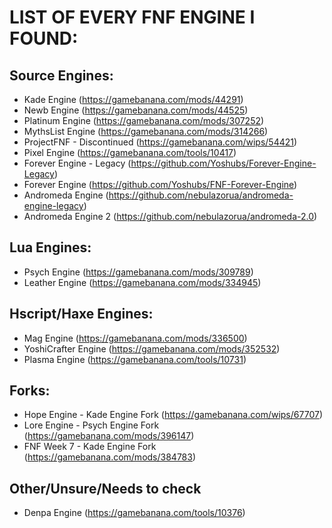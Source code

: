 # LIST OF EVERY FNF ENGINE I FOUND:

## Source Engines:
* Kade Engine (https://gamebanana.com/mods/44291)
* Newb Engine (https://gamebanana.com/mods/44525)
* Platinum Engine (https://gamebanana.com/mods/307252)
* MythsList Engine (https://gamebanana.com/mods/314266)
* ProjectFNF - Discontinued (https://gamebanana.com/wips/54421)
* Pixel Engine (https://gamebanana.com/tools/10417)
* Forever Engine - Legacy (https://github.com/Yoshubs/Forever-Engine-Legacy)
* Forever Engine (https://github.com/Yoshubs/FNF-Forever-Engine)
* Andromeda Engine (https://github.com/nebulazorua/andromeda-engine-legacy)
* Andromeda Engine 2 (https://github.com/nebulazorua/andromeda-2.0)

## Lua Engines:
* Psych Engine (https://gamebanana.com/mods/309789)
* Leather Engine (https://gamebanana.com/mods/334945)

## Hscript/Haxe Engines:
* Mag Engine (https://gamebanana.com/mods/336500)
* YoshiCrafter Engine (https://gamebanana.com/mods/352532)
* Plasma Engine (https://gamebanana.com/tools/10731)

## Forks:
* Hope Engine - Kade Engine Fork (https://gamebanana.com/wips/67707)
* Lore Engine - Psych Engine Fork (https://gamebanana.com/mods/396147)
* FNF Week 7 - Kade Engine Fork (https://gamebanana.com/mods/384783)

## Other/Unsure/Needs to check
* Denpa Engine (https://gamebanana.com/tools/10376)
